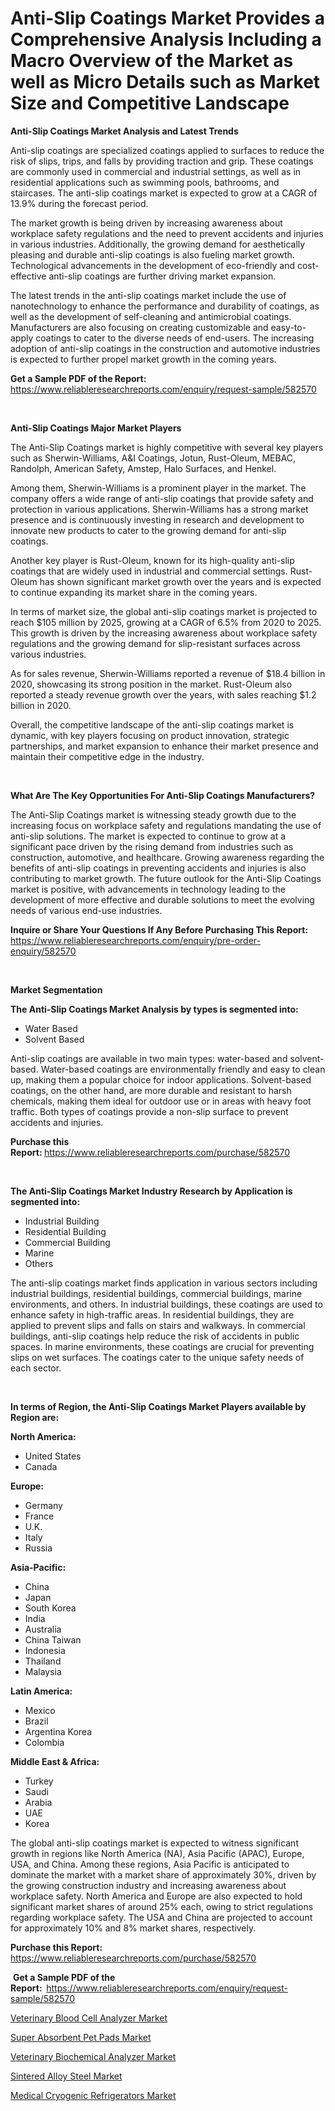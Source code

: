 <p><h1>Anti-Slip Coatings Market Provides a Comprehensive Analysis Including a Macro Overview of the Market as well as Micro Details such as Market Size and Competitive Landscape</h1></p><p><strong>Anti-Slip Coatings Market Analysis and Latest Trends</strong></p>
<p><p>Anti-slip coatings are specialized coatings applied to surfaces to reduce the risk of slips, trips, and falls by providing traction and grip. These coatings are commonly used in commercial and industrial settings, as well as in residential applications such as swimming pools, bathrooms, and staircases. The anti-slip coatings market is expected to grow at a CAGR of 13.9% during the forecast period.</p><p>The market growth is being driven by increasing awareness about workplace safety regulations and the need to prevent accidents and injuries in various industries. Additionally, the growing demand for aesthetically pleasing and durable anti-slip coatings is also fueling market growth. Technological advancements in the development of eco-friendly and cost-effective anti-slip coatings are further driving market expansion.</p><p>The latest trends in the anti-slip coatings market include the use of nanotechnology to enhance the performance and durability of coatings, as well as the development of self-cleaning and antimicrobial coatings. Manufacturers are also focusing on creating customizable and easy-to-apply coatings to cater to the diverse needs of end-users. The increasing adoption of anti-slip coatings in the construction and automotive industries is expected to further propel market growth in the coming years.</p></p>
<p><strong>Get a Sample PDF of the Report:&nbsp;</strong> <a href="https://www.reliableresearchreports.com/enquiry/request-sample/582570">https://www.reliableresearchreports.com/enquiry/request-sample/582570</a></p>
<p>&nbsp;</p>
<p><strong>Anti-Slip Coatings Major Market Players</strong></p>
<p><p>The Anti-Slip Coatings market is highly competitive with several key players such as Sherwin-Williams, A&I Coatings, Jotun, Rust-Oleum, MEBAC, Randolph, American Safety, Amstep, Halo Surfaces, and Henkel. </p><p>Among them, Sherwin-Williams is a prominent player in the market. The company offers a wide range of anti-slip coatings that provide safety and protection in various applications. Sherwin-Williams has a strong market presence and is continuously investing in research and development to innovate new products to cater to the growing demand for anti-slip coatings.</p><p>Another key player is Rust-Oleum, known for its high-quality anti-slip coatings that are widely used in industrial and commercial settings. Rust-Oleum has shown significant market growth over the years and is expected to continue expanding its market share in the coming years.</p><p>In terms of market size, the global anti-slip coatings market is projected to reach $105 million by 2025, growing at a CAGR of 6.5% from 2020 to 2025. This growth is driven by the increasing awareness about workplace safety regulations and the growing demand for slip-resistant surfaces across various industries.</p><p>As for sales revenue, Sherwin-Williams reported a revenue of $18.4 billion in 2020, showcasing its strong position in the market. Rust-Oleum also reported a steady revenue growth over the years, with sales reaching $1.2 billion in 2020.</p><p>Overall, the competitive landscape of the anti-slip coatings market is dynamic, with key players focusing on product innovation, strategic partnerships, and market expansion to enhance their market presence and maintain their competitive edge in the industry.</p></p>
<p>&nbsp;</p>
<p><strong>What Are The Key Opportunities For Anti-Slip Coatings Manufacturers?</strong></p>
<p><p>The Anti-Slip Coatings market is witnessing steady growth due to the increasing focus on workplace safety and regulations mandating the use of anti-slip solutions. The market is expected to continue to grow at a significant pace driven by the rising demand from industries such as construction, automotive, and healthcare. Growing awareness regarding the benefits of anti-slip coatings in preventing accidents and injuries is also contributing to market growth. The future outlook for the Anti-Slip Coatings market is positive, with advancements in technology leading to the development of more effective and durable solutions to meet the evolving needs of various end-use industries.</p></p>
<p><strong>Inquire or Share Your Questions If Any Before Purchasing This Report:</strong> <a href="https://www.reliableresearchreports.com/enquiry/pre-order-enquiry/582570">https://www.reliableresearchreports.com/enquiry/pre-order-enquiry/582570</a></p>
<p>&nbsp;</p>
<p><strong>Market Segmentation</strong></p>
<p><strong>The Anti-Slip Coatings Market Analysis by types is segmented into:</strong></p>
<p><ul><li>Water Based</li><li>Solvent Based</li></ul></p>
<p><p>Anti-slip coatings are available in two main types: water-based and solvent-based. Water-based coatings are environmentally friendly and easy to clean up, making them a popular choice for indoor applications. Solvent-based coatings, on the other hand, are more durable and resistant to harsh chemicals, making them ideal for outdoor use or in areas with heavy foot traffic. Both types of coatings provide a non-slip surface to prevent accidents and injuries.</p></p>
<p><strong>Purchase this Report:&nbsp;</strong><a href="https://www.reliableresearchreports.com/purchase/582570">https://www.reliableresearchreports.com/purchase/582570</a></p>
<p>&nbsp;</p>
<p><strong>The Anti-Slip Coatings Market Industry Research by Application is segmented into:</strong></p>
<p><ul><li>Industrial Building</li><li>Residential Building</li><li>Commercial Building</li><li>Marine</li><li>Others</li></ul></p>
<p><p>The anti-slip coatings market finds application in various sectors including industrial buildings, residential buildings, commercial buildings, marine environments, and others. In industrial buildings, these coatings are used to enhance safety in high-traffic areas. In residential buildings, they are applied to prevent slips and falls on stairs and walkways. In commercial buildings, anti-slip coatings help reduce the risk of accidents in public spaces. In marine environments, these coatings are crucial for preventing slips on wet surfaces. The coatings cater to the unique safety needs of each sector.</p></p>
<p>&nbsp;</p>
<p><strong>In terms of Region, the Anti-Slip Coatings Market Players available by Region are:</strong></p>
<p>
    <p> <strong> North America: </strong>
        <ul>
            <li>United States</li>
            <li>Canada</li>
        </ul>
        </p> 
    <p> <strong> Europe: </strong>
        <ul>
            <li>Germany</li>
            <li>France</li>
            <li>U.K.</li>
            <li>Italy</li>
            <li>Russia</li>
        </ul>
        </p> 
    <p> <strong> Asia-Pacific: </strong>
        <ul>
            <li>China</li>
            <li>Japan</li>
            <li>South Korea</li>
            <li>India</li>
            <li>Australia</li>
            <li>China Taiwan</li>
            <li>Indonesia</li>
            <li>Thailand</li>
            <li>Malaysia</li>
        </ul>
        </p> 
    <p> <strong> Latin America: </strong>
        <ul>
            <li>Mexico</li>
            <li>Brazil</li>
            <li>Argentina Korea</li>
            <li>Colombia</li>
        </ul>
        </p> 
    <p> <strong> Middle East & Africa: </strong>
        <ul>
            <li>Turkey</li>
            <li>Saudi</li>
            <li>Arabia</li>
            <li>UAE</li>
            <li>Korea</li>
        </ul>
    </p>
    </p>
<p><p>The global anti-slip coatings market is expected to witness significant growth in regions like North America (NA), Asia Pacific (APAC), Europe, USA, and China. Among these regions, Asia Pacific is anticipated to dominate the market with a market share of approximately 30%, driven by the growing construction industry and increasing awareness about workplace safety. North America and Europe are also expected to hold significant market shares of around 25% each, owing to strict regulations regarding workplace safety. The USA and China are projected to account for approximately 10% and 8% market shares, respectively.</p></p>
<p><strong>Purchase this Report: </strong><a href="https://www.reliableresearchreports.com/purchase/582570">https://www.reliableresearchreports.com/purchase/582570</a></p>
<p>&nbsp;<strong>Get a Sample PDF of the Report:&nbsp;&nbsp;</strong><a href="https://www.reliableresearchreports.com/enquiry/request-sample/582570">https://www.reliableresearchreports.com/enquiry/request-sample/582570</a></p>
<p><strong></strong></p>
<p><p><a href="https://medium.com/@vallieemard78/analyzing-veterinary-blood-cell-analyzer-market-global-industry-perspective-and-forecast-2024-to-021baf693faa">Veterinary Blood Cell Analyzer Market</a></p><p><a href="https://github.com/nicoletavirag/Market-Research-Report-List-1/blob/main/super-absorbent-pet-pads-market.md">Super Absorbent Pet Pads Market</a></p><p><a href="https://medium.com/@vallieemard78/veterinary-biochemical-analyzer-market-insight-market-trends-growth-forecasted-from-2024-to-2031-892367dff9ff">Veterinary Biochemical Analyzer Market</a></p><p><a href="https://github.com/redneck06/Market-Research-Report-List-1/blob/main/sintered-alloy-steel-market.md">Sintered Alloy Steel Market</a></p><p><a href="https://medium.com/@elzaziemann1943/medical-cryogenic-refrigerators-nbsp-market-focuses-on-market-share-size-and-projected-forecast-205353df3f3c">Medical Cryogenic Refrigerators Market</a></p></p>